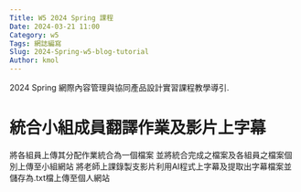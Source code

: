 ```yaml
---
Title: W5 2024 Spring 課程
Date: 2024-03-21 11:00
Category: w5
Tags: 網誌編寫
Slug: 2024-Spring-w5-blog-tutorial
Author: kmol
---
```


2024 Spring 網際內容管理與協同產品設計實習課程教學導引.

<!-- PELICAN_END_SUMMARY -->

# 統合小組成員翻譯作業及影片上字幕
將各組員上傳其分配作業統合為一個檔案 並將統合完成之檔案及各組員之檔案個別上傳至小組網站
將老師上課錄製支影片利用AI程式上字幕及提取出字幕檔案並儲存為.txt檔上傳至個人網站

